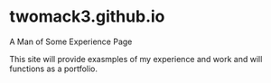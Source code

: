# twomack3.github.io
A Man of Some Experience Page

This site will provide exasmples of my experience and work and will functions as a portfolio.
